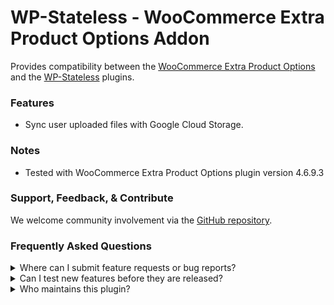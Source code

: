 # WP-Stateless - WooCommerce Extra Product Options Addon

Provides compatibility between the [WooCommerce Extra Product Options](https://codecanyon.net/item/woocommerce-extra-product-options/7908619) and the [WP-Stateless](https://wordpress.org/plugins/wp-stateless/) plugins.

### Features

* Sync user uploaded files with Google Cloud Storage.

### Notes

* Tested with WooCommerce Extra Product Options plugin version 4.6.9.3

### Support, Feedback, & Contribute

We welcome community involvement via the [GitHub repository](https://github.com/udx/wp-stateless-woo-extra-product-options-addon).

### Frequently Asked Questions

<details>
<summary>Where can I submit feature requests or bug reports?</summary>

We encourage community feedback and discussion through issues on the [GitHub repository](https://github.com/udx/wp-stateless-woo-extra-product-options-addon/issues).
</details>

<details>
<summary>Can I test new features before they are released?</summary>

To ensure new releases cause as little disruption as possible, we rely on early adopters who assist us by testing out new features before they are released. [Please contact us](https://udx.io/) if you are interested in becoming an early adopter.
</details>

<details>
<summary>Who maintains this plugin?</summary>

[UDX](https://udx.io/) maintains this plugin by continuing development through its own staff, reviewing pull requests, testing, and steering the overall release schedule. UDX is located in Durham, North Carolina, and provides WordPress engineering and hosting services to clients throughout the United States.
</details>
